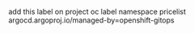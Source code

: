 add this label on project oc label namespace pricelist argocd.argoproj.io/managed-by=openshift-gitops
